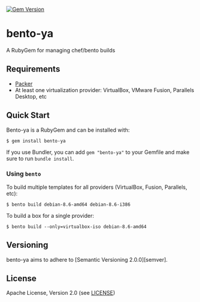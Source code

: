 [![Gem Version](https://badge.fury.io/rb/bento-ya.svg)](http://badge.fury.io/rb/bento-ya)

# bento-ya
A RubyGem for managing chef/bento builds

## Requirements

* [Packer](https://www.packer.io/)
* At least one virtualization provider: VirtualBox, VMware Fusion, Parallels Desktop, etc

## Quick Start

Bento-ya is a RubyGem and can be installed with:

```
$ gem install bento-ya
```

If you use Bundler, you can add `gem "bento-ya"` to your Gemfile and make
sure to run `bundle install`.

### Using `bento`

To build multiple templates for all providers (VirtualBox, Fusion, Parallels, etc):

    $ bento build debian-8.6-amd64 debian-8.6-i386

To build a box for a single provider:

    $ bento build --only=virtualbox-iso debian-8.6-amd64

## Versioning

bento-ya aims to adhere to [Semantic Versioning 2.0.0][semver].

## License

Apache License, Version 2.0 (see [LICENSE][license])

[license]: https://github.com/cheeseplus/bento-ya/blob/master/LICENSE
